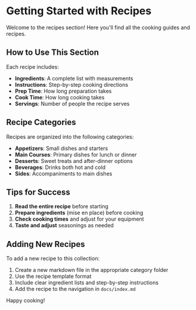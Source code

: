 # Getting Started with Recipes

Welcome to the recipes section! Here you'll find all the cooking guides and recipes.

## How to Use This Section

Each recipe includes:

- **Ingredients**: A complete list with measurements
- **Instructions**: Step-by-step cooking directions
- **Prep Time**: How long preparation takes
- **Cook Time**: How long cooking takes
- **Servings**: Number of people the recipe serves

## Recipe Categories

Recipes are organized into the following categories:

- **Appetizers**: Small dishes and starters
- **Main Courses**: Primary dishes for lunch or dinner
- **Desserts**: Sweet treats and after-dinner options
- **Beverages**: Drinks both hot and cold
- **Sides**: Accompaniments to main dishes

## Tips for Success

1. **Read the entire recipe** before starting
2. **Prepare ingredients** (mise en place) before cooking
3. **Check cooking times** and adjust for your equipment
4. **Taste and adjust** seasonings as needed

## Adding New Recipes

To add a new recipe to this collection:

1. Create a new markdown file in the appropriate category folder
2. Use the recipe template format
3. Include clear ingredient lists and step-by-step instructions
4. Add the recipe to the navigation in `docs/index.md`

Happy cooking!